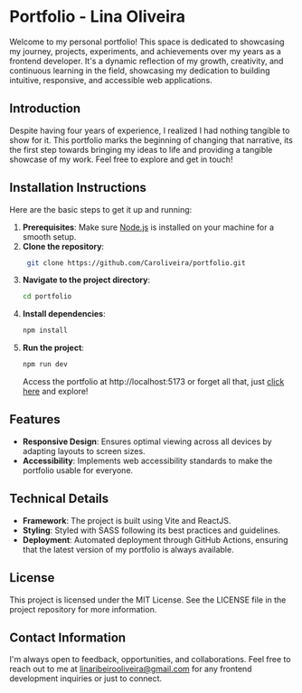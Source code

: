 # Portfolio - Lina Oliveira

Welcome to my personal portfolio! This space is dedicated to showcasing my journey, projects, experiments, and achievements over my years as a frontend developer. It's a dynamic reflection of my growth, creativity, and continuous learning in the field, showcasing my dedication to building intuitive, responsive, and accessible web applications.

## Introduction

Despite having four years of experience, I realized I had nothing tangible to show for it. This portfolio marks the beginning of changing that narrative, its the first step towards bringing my ideas to life and providing a tangible showcase of my work. Feel free to explore and get in touch!

## Installation Instructions

Here are the basic steps to get it up and running:

1. **Prerequisites**: Make sure [Node.js](https://nodejs.org/) is installed on your machine for a smooth setup.
2. **Clone the repository**:
   ```bash
    git clone https://github.com/Caroliveira/portfolio.git
   ```
3. **Navigate to the project directory**:
   ```bash
   cd portfolio
   ```
4. **Install dependencies**:
   ```bash
   npm install
   ```
5. **Run the project**:
   ```bash
   npm run dev
   ```
   Access the portfolio at http://localhost:5173 or forget all that, just [click here](https://www.lina-oliveira.com/) and explore!

## Features

- **Responsive Design**: Ensures optimal viewing across all devices by adapting layouts to screen sizes.
- **Accessibility**: Implements web accessibility standards to make the portfolio usable for everyone.

## Technical Details

- **Framework**: The project is built using Vite and ReactJS.
- **Styling**: Styled with SASS following its best practices and guidelines.
- **Deployment**: Automated deployment through GitHub Actions, ensuring that the latest version of my portfolio is always available.

## License

This project is licensed under the MIT License. See the LICENSE file in the project repository for more information.

## Contact Information

I'm always open to feedback, opportunities, and collaborations. Feel free to reach out to me at linaribeirooliveira@gmail.com for any frontend development inquiries or just to connect.
